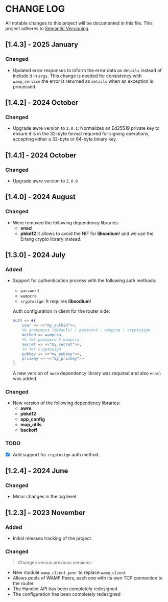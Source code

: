 # CHANGE LOG

All notable changes to this project will be documented in this file. This project adheres to [Semantic Versioning](https://semver.org/).

## [1.4.3] - 2025 January
### Changed
- Updated error responses to inform the error data as `details` instead of include it in `args`. 
This change is needed for consistency with `wamp_service` the error is returned as `details` when an exception is processed


## [1.4.2] - 2024 October
### Changed
- Upgrade awre version to `2.0.1`: Normalizes an Ed25519 private key to ensure it is in the 32-byte format required for signing operations, accepting either a 32-byte or 64-byte binary key.

## [1.4.1] - 2024 October
### Changed
- Upgrade awre version to `2.0.0`

## [1.4.0] - 2024 August
### Changed
- Were removed the following dependency libraries:
    - **enacl**
    - **pbkdf2**
    It allows to avoid the NIF for **libsodium**! and we use the Erlang crypto library instead.

## [1.3.0] - 2024 July

### Added
- Support for authentication process with the following auth methods:
    - `password`
    - `wampcra`
    - `cryptosign`: It requires **libsodium**!

    Auth configuration in client for the router side:
    ```erlang
    auth => #{
        user => <<"my_authid">>,
        %% anonymous (default) | password | wampcra | cryptosign
        method => wampcra,
        %% for password & wampcra
        secret => <<"my_secret">>,
        %% for cryptosign
        pubkey => <<"my_pubkey">>,
        privkey => <<"my_privkey">>
    }
    ``` 
    A new version of `awre` dependency library was required and also `enacl` was added.

### Changed
- New version of the following dependency libraries:
    - **awre**
    - **pbkdf2**
    - **app_config**
    - **map_utils**
    - **backoff**

### TODO
- [x] Add support for `cryptosign` auth method.

## [1.2.4] - 2024 June

### Changed
- Minor changes in the log level

## [1.2.3] - 2023 November

### Added
- Initial releases tracking of the project.

### Changed
> Changes versus previous versions:
- New module `wamp_client_peer` to replace `wamp_client`
- Allows pools of WAMP Peers, each one with its own TCP connection to the router
- The Handler API has been completely redesigned
- The configuration has been completely redesigned

